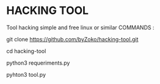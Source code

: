 # HACKING TOOL
Tool hacking simple and free linux or similar
COMMANDS :

git clone https://github.com/byZoko/hacking-tool.git


cd hacking-tool

python3 requeriments.py


pyhton3 tool.py
